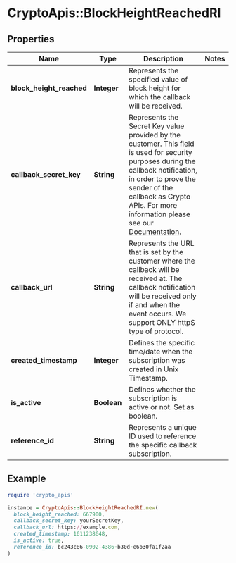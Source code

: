 # CryptoApis::BlockHeightReachedRI

## Properties

| Name | Type | Description | Notes |
| ---- | ---- | ----------- | ----- |
| **block_height_reached** | **Integer** | Represents the specified value of block height for which the callback will be received. |  |
| **callback_secret_key** | **String** | Represents the Secret Key value provided by the customer. This field is used for security purposes during the callback notification, in order to prove the sender of the callback as Crypto APIs. For more information please see our [Documentation](https://developers.cryptoapis.io/technical-documentation/general-information/callbacks#callback-security). |  |
| **callback_url** | **String** | Represents the URL that is set by the customer where the callback will be received at. The callback notification will be received only if and when the event occurs. We support ONLY httpS type of protocol. |  |
| **created_timestamp** | **Integer** | Defines the specific time/date when the subscription was created in Unix Timestamp. |  |
| **is_active** | **Boolean** | Defines whether the subscription is active or not. Set as boolean. |  |
| **reference_id** | **String** | Represents a unique ID used to reference the specific callback subscription. |  |

## Example

```ruby
require 'crypto_apis'

instance = CryptoApis::BlockHeightReachedRI.new(
  block_height_reached: 667900,
  callback_secret_key: yourSecretKey,
  callback_url: https://example.com,
  created_timestamp: 1611238648,
  is_active: true,
  reference_id: bc243c86-0902-4386-b30d-e6b30fa1f2aa
)
```

